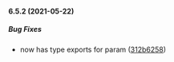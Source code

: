 #### 6.5.2 (2021-05-22)

##### Bug Fixes

*  now has type exports for param ([312b6258](https://github.com/IgorSzyporyn/storybook-facelift/commit/312b6258e7bad8ee087474d5d351a9b616d96887))


